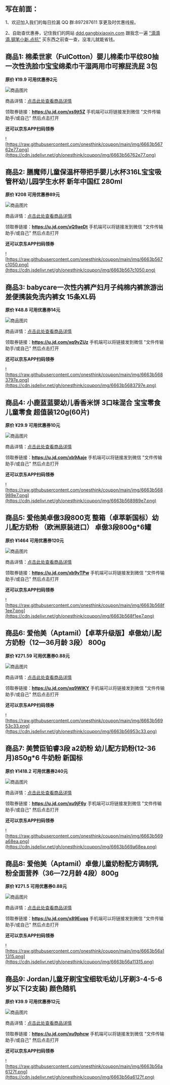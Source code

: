 ## 写在前面：

1、欢迎加入我们的每日捡漏 QQ 群:897287611 享更及时优惠线报。

2、自助查优惠券，记住我们的网站 [ddd.gangbixiaoxin.com](https://ddd.gangbixiaoxin.com) 跟我念一遍 ["滴滴滴.钢笔小新.点抗"](https://ddd.gangbixiaoxin.com) 买东西之前查一查，没准儿就能省钱。

## 商品1: 棉柔世家（FulCotton）婴儿棉柔巾平纹80抽一次性洗脸巾宝宝绵柔巾干湿两用巾可擦屁洗屁 3包

**原价 ¥19.9 可用优惠券2元**

![商品图片](http://img14.360buyimg.com/n1/jfs/t1/225963/33/10947/44896/6593bc92F58b83773/d08e7134c07be89f.jpg)

商品详情：[点击此处查看商品详情](https://union-click.jd.com/jdc?e=1003156031&amp;p=JF8BARkJK1olXwMLUlpdDkIWBl8IGloSWAMEVlxdAU8WAl9MRANLAjZbERscSkAJHTdNTwcKBlMdBgABFksWAmgNHl0XXwYLUF9cFxJSXzI4ZTpvCGVJFgE-XBNCXTtMWjJeAA4EAlJROEonAG4IHFITWgALUW5cWEpHAj8JS1olXQYyFTBbC08XA204GmsVWwYEXV5cDEsTAGkLK1sdWjbV-eaIgvrCi9bchdPC5KHX3eKJlsMnM18LK1sUXAQCUFlcCksnM284GGtLMwdRU1tUCEoSbTJBHw0VXFsEOl5VAEwVCm8LK1kUXAQAZG5tDh4XV2xqbSITJHxxUCMIaRtLfQtpaQwSMwRFBzs8Vi8QWxtOaBhyIm4HEG5dOA)

领取券链接：**https://u.jd.com/xs9jt5Z** 手机端可以将链接发到微信 "文件传输助手/或自己" 然后点击打开

**还可以京东APP扫码领券**

![https://raw.githubusercontent.com/onesthink/coupon/main/img/6663b56762e77.png](https://cdn.jsdelivr.net/gh/onesthink/coupon/img/6663b56762e77.png)

## 商品2: 膳魔师儿童保温杯带把手婴儿水杯316L宝宝吸管杯幼儿园学生水杯 新年中国红 280ml

**原价 ¥208 可用优惠券89元**

![商品图片](http://img14.360buyimg.com/n1/jfs/t1/234973/12/16663/94466/661dece4F10d2ed7a/201e855ffb5cf10c.jpg)

商品详情：[点击此处查看商品详情](https://union-click.jd.com/jdc?e=1003156031&amp;p=JF8BARMJK1olXwQAVVhaDEMTAl8OGFoRVAYBVFdVDHtTXDdWRGtMGENDFlVDFhNSVzMXQA4KD1heSlheCU8eA2wIElMRQl9HCANtTDxiWAxrTg53PnR6EAsPek1FaCdLXVcZbQcyV19dD0IRBGkBHmsUDQdSVQ5cWEonA284WjUTWwUAVF5tCXsXBW8OElsUWQYEXF5VOEsfBF_ftuPA17fX3OeJlsPAusjdkufBw44yZG5eOEsWAm0IH1wUXwYyZF5tC3tJbW5bHF5BXAIEOgMUDB0XADNOdVsdVQILUlZYOEkWAm0KK2slNgJ5LDZfVBxCZh9QfS1gFFlWDzoDSxlNbW13Z1tAFHR4VydbYw5Pdy52YWsVbQ)

领取券链接：**https://u.jd.com/xQ9aeDt** 手机端可以将链接发到微信 "文件传输助手/或自己" 然后点击打开

**还可以京东APP扫码领券**

![https://raw.githubusercontent.com/onesthink/coupon/main/img/6663b567c1050.png](https://cdn.jsdelivr.net/gh/onesthink/coupon/img/6663b567c1050.png)

## 商品3: babycare一次性内裤产妇月子纯棉内裤旅游出差便携装免洗内裤女 15条XL码

**原价 ¥48.8 可用优惠券14元**

![商品图片](http://img14.360buyimg.com/n1/jfs/t1/247351/5/8815/42404/663edb5eF6ff5b883/ac66dc70bc25d68d.jpg)

商品详情：[点击此处查看商品详情](https://union-click.jd.com/jdc?e=1003156031&amp;p=JF8BAR4JK1olXwMLU1ZaCk0XAF8IGloVXQUAVldbD04nRzBQRQQlBENHFRxWFlVPRjtUBABAQlRcCEBdCUoXA2wKGVITWgMdDRsBVXtOdSddeBtjWGVFCDtVYwhndwZ0TxBlUQoyVW5eCUsQCmkPHVIQbQdSVQ5cWEpHAl8IG2tXM1VSBxYPWAhDbbi3go-d0zYDZF5bCE0eA24MGFscXg4yVFZaOJy6u7qCqo6d5NKc3Inkr56ev7uWk2slbQUyVF9cCksTBG4KG2slXTYBZAAzCRgeBDsPHFN7AE8GAl5ZVx95A2cBH1gRWAIyVl9cCkknM19gSBgcNFVXERk6d0JAWzBWfgBcAAdKDB4zCkMXVDZufisdNEVxUSQYcTtKM284)

领取券链接：**https://u.jd.com/xq9vZUz** 手机端可以将链接发到微信 "文件传输助手/或自己" 然后点击打开

**还可以京东APP扫码领券**

![https://raw.githubusercontent.com/onesthink/coupon/main/img/6663b5683797e.png](https://cdn.jsdelivr.net/gh/onesthink/coupon/img/6663b5683797e.png)

## 商品4: 小鹿蓝蓝婴幼儿香香米饼 3口味混合 宝宝零食儿童零食 超值装120g(60片)

**原价 ¥29.9 可用优惠券10元**

![商品图片](http://img14.360buyimg.com/n1/jfs/t1/229176/11/19096/156558/66612fecF36aee5e5/c8ad4cb62888fb9f.jpg)

商品详情：[点击此处查看商品详情](https://union-click.jd.com/jdc?e=1003156031&amp;p=JF8BASYJK1olXwMLUl1VCEgSBV8IGloUWgICU1paC0snRzBQRQQlBENHFRxWFlVPRjtUBABAQlRcCEBdCUoWBGsIHF8SXgYdDRsBVXtEdisMfgJDIGNZFFdfADJ3W3EKWSVDUQoyVW5eCUsQCmkPHVIQbQdSVQ5cWEpHAl8IG2tXM1NWAB0OVQ9D2tmTwvqBiqCkjefc3MCxM244G10VWw8CVVpeCkkTBl8IE1wliqu6gdTs3cOu1_GAzOKyiI--gMDVOHsnAF8IGloXXQIFVVxdOHsXM2w4RTUUDgEHAF9ZDiVKSmteG1xQG2gCXFZZAEkRCl8KGloXXzYyZAINST1AAih_TCdmPENHAzw-W00TR2xcaTUXAE1wVyohCD1OehtsEwhdGloyVG4)

领取券链接：**https://u.jd.com/xb9Aaje** 手机端可以将链接发到微信 "文件传输助手/或自己" 然后点击打开

**还可以京东APP扫码领券**

![https://raw.githubusercontent.com/onesthink/coupon/main/img/6663b568989e7.png](https://cdn.jsdelivr.net/gh/onesthink/coupon/img/6663b568989e7.png)

## 商品5: 爱他美卓傲3段800克 整箱（卓萃新国标）幼儿配方奶粉 （欧洲原装进口） 卓傲3段800g*6罐

**原价 ¥1464 可用优惠券120元**

![商品图片](http://img14.360buyimg.com/n1/jfs/t1/190683/28/46109/102378/665998f8F1cd91207/6612ebbf7a7acf22.jpg)

商品详情：[点击此处查看商品详情](https://union-click.jd.com/jdc?e=1003156031&amp;p=JF8BARsJK1olXwQAXF1cAE4SBF8IGlsUXwIHUldaDEgTCl9MRANLAjZbERscSkAJHTdNTwcKBlMdBgABFksWA24KH14TVAEGV1pUFxJSXzI4EkEcQ39nKQQ9YS1cVBoBWzxBAXAKJFJROEonAG4IHFITWgALUW5cWEpHAj8JS1olXQYyFTBdCk4UAWoPGGsUbQYEVFhUCEoTAGsKHVslXQ4FZInwsJ6dsrqAoo-L1dG784vUtJ-Ji184K1glXQcDVl5ZD0oVA184G2sWbVhsVQ1bCkpEVz1mRhIRCwYLAQEzCEMfBGcBGFwlXwcDVlxtOHtIXjBwaSYdGlpHAB45CThgRR9pYzlIXlNsVhUUQxFvWBtXWCcTW3IBHwYJOEsn)

领取券链接：**https://u.jd.com/xb9vTPw** 手机端可以将链接发到微信 "文件传输助手/或自己" 然后点击打开

**还可以京东APP扫码领券**

![https://raw.githubusercontent.com/onesthink/coupon/main/img/6663b568f1ee7.png](https://cdn.jsdelivr.net/gh/onesthink/coupon/img/6663b568f1ee7.png)

## 商品6: 爱他美（Aptamil）【卓萃升级版】卓傲幼儿配方奶粉（12—36月龄   3段） 800g

**原价 ¥271.59 可用优惠券0.88元**

![商品图片](http://img14.360buyimg.com/n1/jfs/t1/109016/27/46346/156738/6662d26dF42fd50c5/f14e87557f3d3927.jpg)

商品详情：[点击此处查看商品详情](https://union-click.jd.com/jdc?e=1003156031&amp;p=JF8BARAJK1olXDYCVV9cDEwVBGwIElglGVlaCgFtUQ5SQi0DBUVNGFJeSwUIFxlJX3EIGloUWQEAU11dAUgIWipURmt3K1t8EQM5ASlWBChteyYcJwNDMD89BEcnAl8LGlsSVAAFUldYOEpHAj8JS1pFXDYCVG4LZksWAm4JGlgSWg8yVW5dDksRCm8JH1gSVQ8CZF5VD3vArtfdkerA1b_WytaKsezCitPchdMlbTYBZF5cCUkXB2gJGVslbQYyV24DZkpEBW0JSA9BM1tLUAhdABdKbW8AEl8UXAMHZFxcCUkVM184TwxzDVtxVAYoUhhDVmdjXBlmC1hBDAknZklWUwdhXQZgFUZnVQYiQS8VYF8IKw)

领取券链接：**https://u.jd.com/xq9WIKY** 手机端可以将链接发到微信 "文件传输助手/或自己" 然后点击打开

**还可以京东APP扫码领券**

![https://raw.githubusercontent.com/onesthink/coupon/main/img/6663b56953c33.png](https://cdn.jsdelivr.net/gh/onesthink/coupon/img/6663b56953c33.png)

## 商品7: 美赞臣铂睿3段 a2奶粉 幼儿配方奶粉(12-36月)850g*6 牛奶粉 新国标

**原价 ¥1418.2 可用优惠券240元**

![商品图片](http://img14.360buyimg.com/n1/jfs/t1/245885/13/10772/197488/6661a249F16c7e1b1/27b9f5f20d61eafd.jpg)

商品详情：[点击此处查看商品详情](https://union-click.jd.com/jdc?e=1003156031&amp;p=JF8BAScJK1olXwMLUFZdDUwXA18IGloUVQ8DVF5dAEgnRzBQRQQlBENHFRxWFlVPRjtUBABAQlRcCEBdCUoWC2YJG1sVVQUdDRsBVXt-RzF0ARBnHmNqCEABCANTYgcKcg91UQoyVW5eCUsQCmkPHVIQbQdSVQ5cWEpHAl8IG2tGM9CN64fZp5Khkba-gIK0ydGk8ofkiZ-cpV8JK1sTXQALVF9ZC0MfBmg4G1MSbdGv7IvXuZ6furuWk4ys-tOL6IrDgHsnM2w4G1oUXwYGU19fCHsnA18LKwV7XFUEVl5YDB95XiYMTVtGG1lsVFZUDEoQB2k4GVoUXwQyZG4pfztKSjxcRgAVOwR2Az4lfwpifhxBYAt7X2dyFFovUTNSVDoOEgl0P3t8ZF5t)

领取券链接：**https://u.jd.com/xu9jF6y** 手机端可以将链接发到微信 "文件传输助手/或自己" 然后点击打开

**还可以京东APP扫码领券**

![https://raw.githubusercontent.com/onesthink/coupon/main/img/6663b569a68ea.png](https://cdn.jsdelivr.net/gh/onesthink/coupon/img/6663b569a68ea.png)

## 商品8: 爱他美（Aptamil）卓傲儿童奶粉配方调制乳粉全面营养（36—72月龄  4段）800g

**原价 ¥271.5 可用优惠券0.88元**

![商品图片](http://img14.360buyimg.com/n1/jfs/t1/166475/37/47960/114163/6662d37cF8cea5229/e76e230e52470aa6.jpg)

商品详情：[点击此处查看商品详情](https://union-click.jd.com/jdc?e=1003156031&amp;p=JF8BARAJK1olXDYCVV9cD0sWAmcBHFglGVlaCgFtUQ5SQi0DBUVNGFJeSwUIFxlJX3EIGloUWgYDVVZUD0gIWipURmtxJHhqJwsLbykeACxzQghuHRhyKDsbBEcnAl8LGlsSVAAFUldYOEpHAj8JS1pFXDYCVG4LZksWAm4JGlgSWg8yVW5dDksRCm8JH1kWVQEAZF5VD3vArtfdkerA1b_WytaKsezCitPchdMlbTYBZF5cCUkXB2gJGVslbQYyV24DZkpEBjgBSF4UM1tLUAhdXEJKbWwJGFgXWQIEZFxcCUkVM184XwQRXQECFFsZaTNydTZKGzpNG14DI1ohZklAVRlDXBtTC0B8L144CB1RdF8IKw)

领取券链接：**https://u.jd.com/x89Euqq** 手机端可以将链接发到微信 "文件传输助手/或自己" 然后点击打开

**还可以京东APP扫码领券**

![https://raw.githubusercontent.com/onesthink/coupon/main/img/6663b56a11315.png](https://cdn.jsdelivr.net/gh/onesthink/coupon/img/6663b56a11315.png)

## 商品9: Jordan儿童牙刷宝宝细软毛幼儿牙刷3-4-5-6岁以下(2支装) 颜色随机

**原价 ¥39.9 可用优惠券12元**

![商品图片](http://img14.360buyimg.com/n1/jfs/t1/203415/38/10773/158351/6163d483E958f79c5/b2b81b27ef3ac6c3.jpg)

商品详情：[点击此处查看商品详情](https://union-click.jd.com/jdc?e=1003156031&amp;p=JF8BARAJK1olXDYCVV9cDkoeCmsAGl0lGVlaCgFtUQ5SQi0DBUVNGFJeSwUIFxlJX3EIGloUWwcLXVpVCU0IWipURmtiCm54DCQWWigUQ2xpGD9iPUB6EQAtBEcnAl8LGlsSVAAFUldYOEpHAj8JS1pFXDYCVG4LZksWAm4KG1kUVQ4yVW5dDksRCm8JH1kRXwYCZF5VD3vArtfdkerA1b_WytaKsezCitPchdMlbTYBZF5cCUkXB2gJGVslbQYyV24DZkpEC28OGAsdM1tLUAhdXktfbWwJG1kQWAELZFxcCUkVM184Gl0cIXFVNTpfACthQmpzfwZLPgdwKCdcZklzezYIezBpB0dAIwEpWw9IVF8IKw)

领取券链接：**https://u.jd.com/xu9phcw** 手机端可以将链接发到微信 "文件传输助手/或自己" 然后点击打开

**还可以京东APP扫码领券**

![https://raw.githubusercontent.com/onesthink/coupon/main/img/6663b56a6127f.png](https://cdn.jsdelivr.net/gh/onesthink/coupon/img/6663b56a6127f.png)

